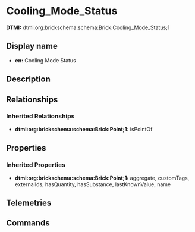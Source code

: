 # Cooling_Mode_Status
**DTMI:** dtmi:org:brickschema:schema:Brick:Cooling_Mode_Status;1
## Display name
- **en:** Cooling Mode Status
## Description
## Relationships
### Inherited Relationships
* **dtmi:org:brickschema:schema:Brick:Point;1:** isPointOf
## Properties
### Inherited Properties
* **dtmi:org:brickschema:schema:Brick:Point;1:** aggregate, customTags, externalIds, hasQuantity, hasSubstance, lastKnownValue, name
## Telemetries
## Commands
